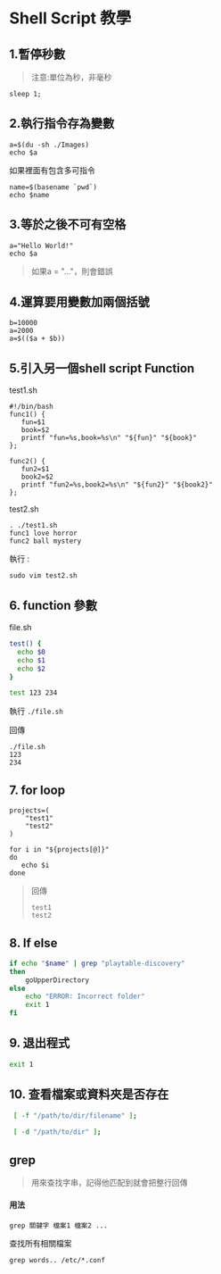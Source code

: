 # Shell Script 教學

## 1.暫停秒數

> 注意:單位為秒，非毫秒

```text
sleep 1;
```

## 2.執行指令存為變數

```text
a=$(du -sh ./Images)
echo $a
```

如果裡面有包含多可指令

```text
name=$(basename `pwd`)
echo $name
```

## 3.等於之後不可有空格

```text
a="Hello World!"
echo $a
```

> 如果a = "..."，則會錯誤

## 4.運算要用變數加兩個括號

```text
b=10000
a=2000
a=$(($a + $b))
```

## 5.引入另一個shell script Function

test1.sh

```text
#!/bin/bash
func1() {
   fun=$1
   book=$2
   printf "fun=%s,book=%s\n" "${fun}" "${book}"
};

func2() {
   fun2=$1
   book2=$2
   printf "fun2=%s,book2=%s\n" "${fun2}" "${book2}"
};
```

test2.sh

```text
. ./test1.sh
func1 love horror
func2 ball mystery
```

執行 :

```text
sudo vim test2.sh
```

## 6. function 參數

file.sh

```bash
test() {
  echo $0
  echo $1
  echo $2
}

test 123 234
```

執行 `./file.sh`

回傳 

```text
./file.sh
123
234
```

## 7. for loop

```text
projects=( 
    "test1" 
    "test2" 
)

for i in "${projects[@]}"
do
   echo $i
done
```

> 回傳 
>
> ```text
> test1
> test2
> ```

## 8. If else

```bash
if echo "$name" | grep "playtable-discovery"
then
    goUpperDirectory
else
    echo "ERROR: Incorrect folder"
    exit 1
fi
```

## 9. 退出程式

```bash
exit 1
```

## 10. 查看檔案或資料夾是否存在

```bash
 [ -f "/path/to/dir/filename" ];
 
 [ -d "/path/to/dir" ];
```

## grep

> 用來查找字串，記得他匹配到就會把整行回傳

####  用法

```text
grep 關鍵字 檔案1 檔案2 ...
```

查找所有相關檔案

```text
grep words.. /etc/*.conf
```

